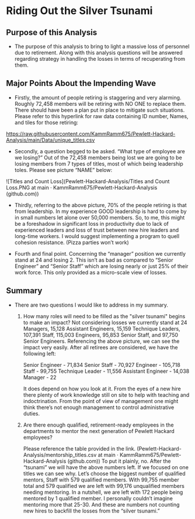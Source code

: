 # Riding Out the Silver Tsunami

## Purpose of this Analysis

  -	The purpose of this analysis to bring to light a massive loss of personnel due to retirement.  Along with this analysis questions will be answered regarding strategy in handling the losses in terms of recuperating from them. 

## Major Points About the Impending Wave

  -	Firstly, the amount of people retiring is staggering and very alarming.  Roughly 72,458 members will be retiring with NO ONE to replace them.  There should have been a plan put in place to mitigate such situations.  Please refer to this hyperlink for raw data containing ID number, Names, and tiles for those retiring: 

https://raw.githubusercontent.com/KammRamm675/Pewlett-Hackard-Analysis/main/Data/unique_titles.csv

  -	Secondly, a question begged to be asked.  “What type of employee are we losing?” Out of the 72,458 members being lost we are going to be losing members from 7 types of titles, most of which being leadership toles. Please see picture “NAME” below:

![Titles and Count Loss](Pewlett-Hackard-Analysis/Titles and Count Loss.PNG at main · KammRamm675/Pewlett-Hackard-Analysis (github.com))

  -	Thirdly, referring to the above picture, 70% of the people retiring is that from leadership.  In my experience GOOD leadership is hard to come by in small numbers let alone over 50,000 members.  So, to me, this might be a foreshadow in significant loss in productivity due to lack of experienced leaders and loss of trust between new hire leaders and long-time workers.  I would suggest implementing a program to quell cohesion resistance. (Pizza parties won’t work) 

  -	Fourth and final point.  Concerning the “manager” position we currently stand at 24 and losing 2.  This isn’t as bad as compared to “Senior Engineer” and “Senior Staff” which are losing nearly or just 25% of their work force.  This only provided as a micro-scale view of losses. 

## Summary
  
  -	There are two questions I would like to address in my summary. 

    1.	How many roles will need to be filled as the "silver tsunami" begins to make an impact? 
          Not considering losses we currently stand at 24 Managers, 15,128 Assistant Engineers, 15,159 Technique Leaders, 107,391 Staff, 115,003 Engineers, 95,853 Senior Staff,           and 97,750 Senior Engineers.  Referencing the above picture, we can see the impact very easily.  After all retirees are considered, we have the following left:

          Senior Engineer - 71,834
          Senior Staff - 70,927
          Engineer - 105,718
          Staff - 99,755
          Technique Leader  - 11,556
          Assistant Engineer -  14,038
          Manager - 22  

          It does depend on how you look at it.  From the eyes of a new hire there plenty of work knowledge still on site to help with teaching and indoctrination. From the               point of view of management one might think there’s not enough management to control administrative duties. 


    2.	 Are there enough qualified, retirement-ready employees in the departments to mentor the next generation of Pewlett Hackard employees?

          Please reference the table provided in the link. (Pewlett-Hackard-Analysis/mentorship_titles.csv at main · KammRamm675/Pewlett-Hackard-Analysis (github.com)) To put it           plainly, no.  After the “tsunami” we will have the above numbers left.  If we focused on one titles we can see why.  Let’s choose the biggest number of qualified                 mentors, Staff with 579 qualified members.  With 99,755 member total and 579 qualified we are left with 99,176 unqualified members needing mentoring.  In a nutshell,             we are left with 172 people being mentored by 1 qualified member.  I personally couldn’t imagine mentoring more that 25-30.  And these are numbers not counting new               hires to backfill the losses from the “silver tsunami.”
